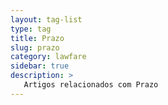 ```yaml
---
layout: tag-list
type: tag
title: Prazo
slug: prazo
category: lawfare
sidebar: true
description: >
   Artigos relacionados com Prazo
---
```

